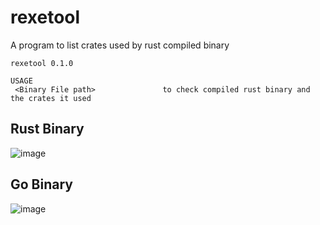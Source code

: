 # rexetool
A program to list crates used by rust compiled binary
```
rexetool 0.1.0

USAGE
 <Binary File path>               to check compiled rust binary and the crates it used
```

## Rust Binary
![image](https://github.com/sorainnosia/rexetool/assets/19261780/3f62b5a8-11e2-423c-be79-841b1ed67bd9)

## Go Binary
![image](https://github.com/sorainnosia/rexetool/assets/19261780/c2a0bb50-69e4-422d-8593-944401b6ccba)

